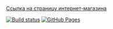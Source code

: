 [Ссылка на страницу интернет-магазина](https://VladimirFilippov555.github.io/ra1-homework-class)

[![Build status](https://ci.appveyor.com/api/projects/status/uerfx0td9qpw7pp2?svg=true)](https://ci.appveyor.com/project/VladimirFilippov555/ra1-homework-class)
[![GitHub Pages](https://img.shields.io/badge/GitHub%20Pages-GO-green.svg)](https://VladimirFilippov555.github.io/ra1-homework-class)

 
